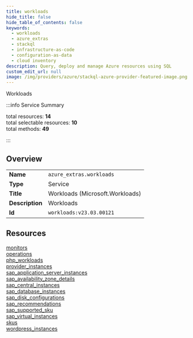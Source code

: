 ```yaml
---
title: workloads
hide_title: false
hide_table_of_contents: false
keywords:
  - workloads
  - azure_extras
  - stackql
  - infrastructure-as-code
  - configuration-as-data
  - cloud inventory
description: Query, deploy and manage Azure resources using SQL
custom_edit_url: null
image: /img/providers/azure/stackql-azure-provider-featured-image.png
---
```

Workloads  
    
:::info Service Summary

<div class="row">
<div class="providerDocColumn">
<span>total resources:&nbsp;<b>14</b></span><br />
<span>total selectable resources:&nbsp;<b>10</b></span><br />
<span>total methods:&nbsp;<b>49</b></span><br />
</div>
</div>

:::

## Overview
<table><tbody>
<tr><td><b>Name</b></td><td><code>azure_extras.workloads</code></td></tr>
<tr><td><b>Type</b></td><td>Service</td></tr>
<tr><td><b>Title</b></td><td>Workloads (Microsoft.Workloads)</td></tr>
<tr><td><b>Description</b></td><td>Workloads</td></tr>
<tr><td><b>Id</b></td><td><code>workloads:v23.03.00121</code></td></tr>
</tbody></table>

## Resources
<div class="row">
<div class="providerDocColumn">
<a href="/providers/azure_extras/workloads/monitors/">monitors</a><br />
<a href="/providers/azure_extras/workloads/operations/">operations</a><br />
<a href="/providers/azure_extras/workloads/php_workloads/">php_workloads</a><br />
<a href="/providers/azure_extras/workloads/provider_instances/">provider_instances</a><br />
<a href="/providers/azure_extras/workloads/sap_application_server_instances/">sap_application_server_instances</a><br />
<a href="/providers/azure_extras/workloads/sap_availability_zone_details/">sap_availability_zone_details</a><br />
<a href="/providers/azure_extras/workloads/sap_central_instances/">sap_central_instances</a><br />
</div>
<div class="providerDocColumn">
<a href="/providers/azure_extras/workloads/sap_database_instances/">sap_database_instances</a><br />
<a href="/providers/azure_extras/workloads/sap_disk_configurations/">sap_disk_configurations</a><br />
<a href="/providers/azure_extras/workloads/sap_recommendations/">sap_recommendations</a><br />
<a href="/providers/azure_extras/workloads/sap_supported_sku/">sap_supported_sku</a><br />
<a href="/providers/azure_extras/workloads/sap_virtual_instances/">sap_virtual_instances</a><br />
<a href="/providers/azure_extras/workloads/skus/">skus</a><br />
<a href="/providers/azure_extras/workloads/wordpress_instances/">wordpress_instances</a><br />
</div>
</div>
